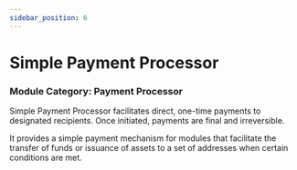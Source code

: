 ```yaml
---
sidebar_position: 6
---
```


# Simple Payment Processor
### Module Category: Payment Processor

Simple Payment Processor facilitates direct, one-time payments to designated recipients. Once initiated, payments are final and irreversible.

It provides a simple payment mechanism for modules that facilitate the transfer of funds or issuance of assets to a set of addresses when certain conditions are met.
